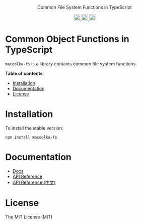 <p align="center">
Common File System Functions in TypeScript
</p>

<p align="center">
  <a href="https://travis-ci.org/macoolka/macoolka-fs">
    <img src="https://img.shields.io/travis/macoolka/macoolka-fs/master.svg?style=flat-square" alt="build status" height="20">
  </a>
  <a href="https://david-dm.org/macoolka-fs">
    <img src="https://img.shields.io/david/macoolka/macoolka-fs.svg?style=flat-square" alt="dependency status" height="20">
  </a>
  <a href="https://www.npmjs.com/package/macoolka-fs">
    <img src="https://img.shields.io/npm/dm/macoolka-fs.svg" alt="npm downloads" height="20">
  </a>
</p>

# Common Object Functions in TypeScript

`macoolka-fs` is a library contains common file system functions.


**Table of contents**

- [Installation](#installation)
- [Documentation](#documentation)
- [License](#license)

<!-- END doctoc generated TOC please keep comment here to allow auto update -->

# Installation

To install the stable version:

```
npm install macoolka-fs
```


# Documentation

- [Docs](https://macoolka.github.io/macoolka-fs)
- [API Reference](https://macoolka.github.io/macoolka-fs/docs/Modules)
- [API Reference (中文)](https://macoolka.github.io/macoolka-fs/docs/模块)


# License

The MIT License (MIT)
